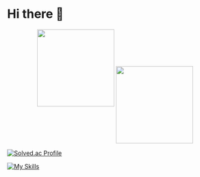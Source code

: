 

<!--
**LEESUSUSUSU/LEESUSUSUSU** is a ✨ _special_ ✨ repository because its `README.md` (this file) appears on your GitHub profile.

Here are some ideas to get you started:


- 🔭 I’m currently working on ...
- 🌱 I’m currently learning ...
- 👯 I’m looking to collaborate on ...
- 🤔 I’m looking for help with ...
- 💬 Ask me about ...
- 📫 How to reach me: ...
- 😄 Pronouns: ...
- ⚡ Fun fact: ...
-->


# Hi there 👋

<!--<p>
  <img height="180em" src="https://github-readme-stats.vercel.app/api?username=SuYeun&theme=flag-india&show_icons=true&include_all_commits=true&bg_color=30,e96443,904e95&title_color=fff&text_color=fff">
  <img height="180em" src="https://github-readme-stats.vercel.app/api/top-langs/?username=SuYeun&theme=flag-india &layout=compact&bg_color=30,e96443,904e95&title_color=fff&text_color=fff">
</p>-->


<p align="center">
<img height="180em" src="https://github-readme-stats.vercel.app/api?username=SuYeun&theme=flag-india&show_icons=true&include_all_commits=true&bg_color=30,e96443,904e95&title_color=fff&text_color=fff">
  
<img height="180em" src="https://github-readme-stats.vercel.app/api/top-langs?username=SuYeun&show_icons=true&locale=en&layout=compact" align = "center"/>
</p>

[![Solved.ac Profile](http://mazassumnida.wtf/api/v2/generate_badge?boj=pio023)](https://solved.ac/pio023/)

[![My Skills](https://skillicons.dev/icons?i=js,html,css,react,java,r,eclipse,git,&theme=light)](https://skillicons.dev)

